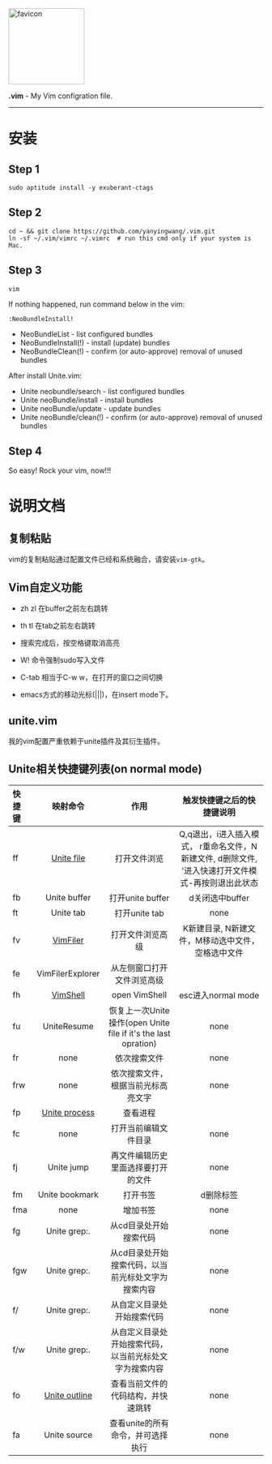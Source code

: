 <img src="https://raw.githubusercontent.com/yanyingwang/.vim/vim-old/favicon.png" alt="favicon" width="150"/>

**.vim** - My Vim configration file.

---



# 安装

## Step 1
```shell
sudo aptitude install -y exuberant-ctags
```

## Step 2
```shell
cd ~ && git clone https://github.com/yanyingwang/.vim.git
ln -sf ~/.vim/vimrc ~/.vimrc  # run this cmd only if your system is Mac.
```

## Step 3
```shell
vim
```

If nothing happened, run command below in the vim:
```shell
:NeoBundleInstall!
```
* NeoBundleList - list configured bundles
* NeoBundleInstall(!) - install (update) bundles
* NeoBundleClean(!) - confirm (or auto-approve) removal of unused bundles

After install Unite.vim:
* Unite neobundle/search - list configured bundles
* Unite neoBundle/install - install bundles
* Unite neoBundle/update - update bundles
* Unite neoBundle/clean(!) - confirm (or auto-approve) removal of unused bundles

## Step 4
So easy! Rock your vim, now!!!




 

# 说明文档

## 复制粘贴
vim的复制粘贴通过配置文件已经和系统融合，请安装`vim-gtk`。


## Vim自定义功能
* zh zl 在buffer之前左右跳转
* th tl 在tab之前左右跳转

* 搜索完成后，按空格键取消高亮

* W! 命令强制sudo写入文件

* C-tab 相当于C-w w，在打开的窗口之间切换

* emacs方式的移动光标(<C-f>|<C-b>|<C-n>|<C-p>)，在insert mode下。

## unite.vim
我的vim配置严重依赖于unite插件及其衍生插件。


## Unite相关快捷键列表(on normal mode)   
| 快捷键 | 映射命令 | 作用 | 触发快捷键之后的快捷键说明 |
|:-----------|:------------:|:------------:|:------------:|
| ff | [Unite file](https://github.com/Shougo/unite.vim) | 打开文件浏览 | Q,q退出，i进入插入模式， r重命名文件，N新建文件, d删除文件, '进入快速打开文件模式-再按<C-c>则退出此状态
| fb | Unite buffer | 打开unite buffer | d关闭选中buffer
| ft | Unite tab | 打开unite tab | none
| fv | [VimFiler](https://github.com/Shougo/vimfiler.vim) | 打开文件浏览高级 | K新建目录, N新建文件，M移动选中文件，空格选中文件
| fe | VimFilerExplorer | 从左侧窗口打开文件浏览高级 |
| fh | [VimShell](https://github.com/Shougo/vimshell.vim) | open VimShell | esc进入normal mode
| fu | UniteResume | 恢复上一次Unite操作(open Unite file if it's the last opration) | none
| fr |  none | 依次搜索文件 | none
| frw | none | 依次搜索文件，根据当前光标高亮文字 | none
| fp | [Unite process](https://github.com/Shougo/vimproc.vim) | 查看进程 | | /开始搜索，d杀掉进程
| fc | none | 打开当前编辑文件目录 | none
| fj | Unite jump | 再文件编辑历史里面选择要打开的文件 | none
| fm | Unite bookmark | 打开书签 | d删除标签
| fma | none | 增加书签 | none
| fg | Unite grep:. | 从cd目录处开始搜索代码 | none
| fgw | Unite grep:. | 从cd目录处开始搜索代码，以当前光标处文字为搜索内容 | none
| f/ | Unite grep:. | 从自定义目录处开始搜索代码 | none
| f/w | Unite grep:. | 从自定义目录处开始搜索代码，以当前光标处文字为搜索内容 | none
| fo | [Unite outline](https://github.com/Shougo/unite-outline) | 查看当前文件的代码结构，并快速跳转 | none
| fa | Unite source | 查看unite的所有命令，并可选择执行 | none


